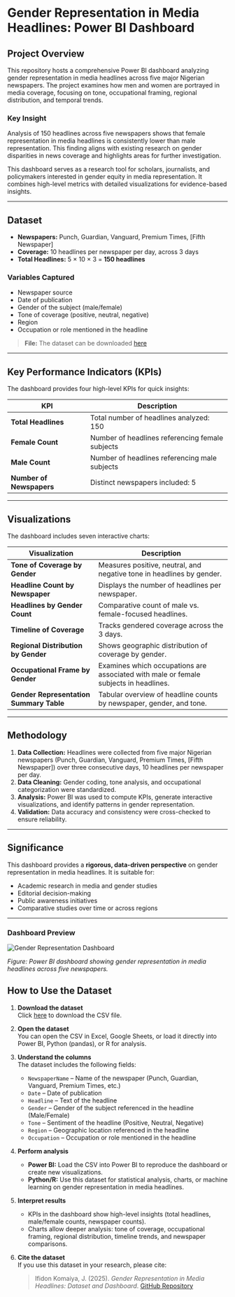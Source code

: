 # Gender Representation in Media Headlines: Power BI Dashboard

## Project Overview
This repository hosts a comprehensive Power BI dashboard analyzing gender representation in media headlines across five major Nigerian newspapers. The project examines how men and women are portrayed in media coverage, focusing on tone, occupational framing, regional distribution, and temporal trends. 

### Key Insight
Analysis of 150 headlines across five newspapers shows that female representation in media headlines is consistently lower than male representation. This finding aligns with existing research on gender disparities in news coverage and highlights areas for further investigation.


This dashboard serves as a research tool for scholars, journalists, and policymakers interested in gender equity in media representation. It combines high-level metrics with detailed visualizations for evidence-based insights.

---

## Dataset
- **Newspapers:** Punch, Guardian, Vanguard, Premium Times, [Fifth Newspaper]  
- **Coverage:** 10 headlines per newspaper per day, across 3 days  
- **Total Headlines:** 5 × 10 × 3 = **150 headlines**  

### Variables Captured
- Newspaper source  
- Date of publication  
- Gender of the subject (male/female)  
- Tone of coverage (positive, neutral, negative)  
- Region  
- Occupation or role mentioned in the headline  

> **File:**
>The dataset can be downloaded [here](https://github.com/Janetkomaiya/E-commerce-Projects/blob/main/Newspaper%20Headlines.csv)


---

## Key Performance Indicators (KPIs)
The dashboard provides four high-level KPIs for quick insights:

| KPI | Description |
|-----|-------------|
| **Total Headlines** | Total number of headlines analyzed: 150 |
| **Female Count** | Number of headlines referencing female subjects |
| **Male Count** | Number of headlines referencing male subjects |
| **Number of Newspapers** | Distinct newspapers included: 5 |

---

## Visualizations
The dashboard includes seven interactive charts:

| Visualization | Description |
|---------------|-------------|
| **Tone of Coverage by Gender** | Measures positive, neutral, and negative tone in headlines by gender. |
| **Headline Count by Newspaper** | Displays the number of headlines per newspaper. |
| **Headlines by Gender Count** | Comparative count of male vs. female-focused headlines. |
| **Timeline of Coverage** | Tracks gendered coverage across the 3 days. |
| **Regional Distribution by Gender** | Shows geographic distribution of coverage by gender. |
| **Occupational Frame by Gender** | Examines which occupations are associated with male or female subjects in headlines. |
| **Gender Representation Summary Table** | Tabular overview of headline counts by newspaper, gender, and tone. |

---

## Methodology
1. **Data Collection:** Headlines were collected from five major Nigerian newspapers (Punch, Guardian, Vanguard, Premium Times, [Fifth Newspaper]) over three consecutive days, 10 headlines per newspaper per day.  
2. **Data Cleaning:** Gender coding, tone analysis, and occupational categorization were standardized.  
3. **Analysis:** Power BI was used to compute KPIs, generate interactive visualizations, and identify patterns in gender representation.  
4. **Validation:** Data accuracy and consistency were cross-checked to ensure reliability.

---

## Significance
This dashboard provides a **rigorous, data-driven perspective** on gender representation in media headlines. It is suitable for:  
- Academic research in media and gender studies  
- Editorial decision-making  
- Public awareness initiatives  
- Comparative studies over time or across regions  

---

### Dashboard Preview

![Gender Representation Dashboard](https://raw.githubusercontent.com/Janetkomaiya/Gender-Representation-in-Media-Headlines/d28c469bbc0bfb6b40fa9b059e4f52d05b68ecf2/gender_representation_Dashboard.png)

*Figure: Power BI dashboard showing gender representation in media headlines across five newspapers.*

## How to Use the Dataset

1. **Download the dataset**  
   Click [here](https://raw.githubusercontent.com/Janetkomaiya/E-commerce-Projects/main/Newspaper%20Headlines.csv) to download the CSV file.

2. **Open the dataset**  
   You can open the CSV in Excel, Google Sheets, or load it directly into Power BI, Python (pandas), or R for analysis.

3. **Understand the columns**  
   The dataset includes the following fields:
   - `NewspaperName` – Name of the newspaper (Punch, Guardian, Vanguard, Premium Times, etc.)
   - `Date` – Date of publication
   - `Headline` – Text of the headline
   - `Gender` – Gender of the subject referenced in the headline (Male/Female)
   - `Tone` – Sentiment of the headline (Positive, Neutral, Negative)
   - `Region` – Geographic location referenced in the headline
   - `Occupation` – Occupation or role mentioned in the headline

4. **Perform analysis**  
   - **Power BI:** Load the CSV into Power BI to reproduce the dashboard or create new visualizations.  
   - **Python/R:** Use this dataset for statistical analysis, charts, or machine learning on gender representation in media headlines.  

5. **Interpret results**  
   - KPIs in the dashboard show high-level insights (total headlines, male/female counts, newspaper counts).  
   - Charts allow deeper analysis: tone of coverage, occupational framing, regional distribution, timeline trends, and newspaper comparisons.  

6. **Cite the dataset**  
   If you use this dataset in your research, please cite:

   > Ifidon Komaiya, J. (2025). *Gender Representation in Media Headlines: Dataset and Dashboard*. [GitHub Repository](https://github.com/Janetkomaiya/Gender-Representation-in-Media-Headlines)

